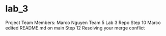 # lab_3
Project Team Members: Marco Nguyen
Team 5 Lab 3 Repo
Step 10 Marco edited README.md on main
Step 12 Resolving your merge conflict

